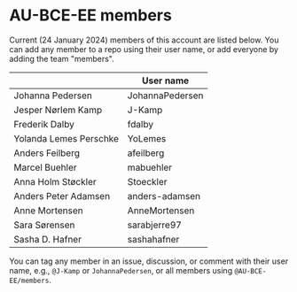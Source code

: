 # AU-BCE-EE members

Current (24 January 2024) members of this account are listed below.
You can add any member to a repo using their user name, or add everyone by adding the team "members".

|                        | User name       |
|--------                |-----------      |
| Johanna Pedersen       | JohannaPedersen |
| Jesper Nørlem Kamp     | J-Kamp          |
| Frederik Dalby         | fdalby          |
| Yolanda Lemes Perschke | YoLemes         |
| Anders Feilberg        | afeilberg       |
| Marcel Buehler         | mabuehler       |
| Anna Holm Støckler     | Stoeckler       |
| Anders Peter Adamsen   | anders-adamsen  |
| Anne Mortensen         | AnneMortensen   |
| Sara Sørensen          | sarabjerre97    |
| Sasha D. Hafner        | sashahafner     |

You can tag any member in an issue, discussion, or comment with their user name, e.g., `@J-Kamp` or `JohannaPedersen`, or all members using `@AU-BCE-EE/members`.

